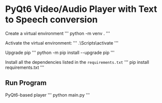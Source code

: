 # PyQt6 Video/Audio Player with Text to Speech conversion

Сreate a virtual environment
'''
python -m venv .
'''

Activate the virtual environment:
'''
.\Scripts\activate
'''

Upgrade pip
'''
python -m pip install --upgrade pip
'''

Install all the dependencies listed in the `requirements.txt`
'''
pip install requirements.txt
'''

## Run Program

PyQt6-based player
'''
python main.py
'''

